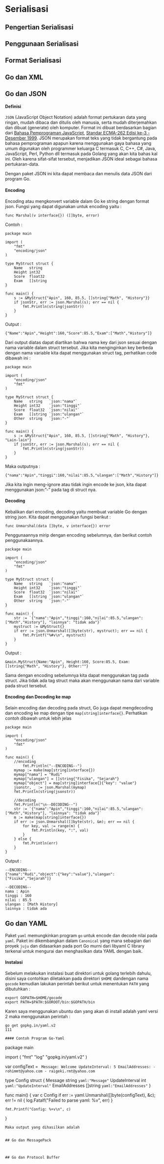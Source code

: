 # Serialisasi

## Pengertian Serialisasi


## Penggunaan Serialisasi


## Format Serialisasi


## Go dan XML



## Go dan JSON
#### Definisi
`JSON` (JavaScript Object Notation) adalah format pertukaran data yang ringan, mudah dibaca dan ditulis oleh manusia, serta mudah diterjemahkan dan dibuat (generate) oleh komputer. Format ini dibuat berdasarkan bagian dari [Bahasa Pemprograman JavaScript](http://javascript.crockford.com/), [Standar ECMA-262 Edisi ke-3 - Desember 1999](http://www.ecma-international.org/publications/files/ecma-st/ECMA-262.pdf). JSON merupakan format teks yang tidak bergantung pada bahasa pemprograman apapun karena menggunakan gaya bahasa yang umum digunakan oleh programmer keluarga C termasuk C, C++, C#, Java, JavaScript, Perl, Python dll termasuk pada Golang yang akan kita bahas kal ini. Oleh karena sifat-sifat tersebut, menjadikan JSON ideal sebagai bahasa pertukaran-data.

Dengan paket JSON ini kita dapat membaca dan menulis data JSON dari program Go.

#### Encoding
Encoding atau mengkonvert variable dalam Go ke string dengan format json. Fungsi yang dapat digunakan untuk encoding yaitu :
```
func Marshal(v interface{}) ([]byte, error)
```
Contoh :
```
package main

import (
	"fmt"
	"encoding/json"
)

type MyStruct struct {
	Name   string
	Height int32
	Score  float32
	Exam   []string
}

func main() {
	s := &MyStruct{"Apin", 160, 85.5, []string{"Math", "History"}}
	if jsonStr, err := json.Marshal(s); err == nil {
		fmt.Println(string(jsonStr))
	}
}
```
Output :

```
{"Name":"Apin","Height":160,"Score":85.5,"Exam":["Math","History"]}
```
Dari output diatas dapat diartikan bahwa nama key dari json sesuai dengan nama variable dalam struct tersebut. Jika kita menginginkan key berbeda dengan nama variable kita dapat menggunakan struct tag, perhatikan code dibawah ini :

```
package main

import (
	"encoding/json"
	"fmt"
)

type MyStruct struct {
	Name   string   `json:"nama"`
	Height int32    `json:"tinggi"`
	Score  float32  `json:"nilai"`
	Exam   []string `json:"ulangan"`
	Other  string   `json:"-"`
}

func main() {
	s := &MyStruct{"Apin", 160, 85.5, []string{"Math", "History"}, "Lain-lain"}
	if jsonStr, err := json.Marshal(s); err == nil {
		fmt.Println(string(jsonStr))
	}
}
```
Maka outputnya :
```
{"nama":"Apin","tinggi":160,"nilai":85.5,"ulangan":["Math","History"]}
```
Jika kita ingin meng-ignore atau tidak ingin encode ke json, kita dapat menggunakan json:”-” pada tag di struct nya.

#### Decoding
Kebalikan dari encoding, decoding yaitu membuat variable Go dengan string json. Kita dapat menggunakan fungsi berikut :
```
func Unmarshal(data []byte, v interface{}) error
```
Penggunaannya mirip dengan encoding sebelumnya, dan berikut contoh penggunakaannya.

```
package main

import (
	"encoding/json"
	"fmt"
)

type MyStruct struct {
	Name   string   `json:"nama"`
	Height int32    `json:"tinggi"`
	Score  float32  `json:"nilai"`
	Exam   []string `json:"ulangan"`
	Other  string   `json:"-"`
}

func main() {
	str := `{"nama":"Apin","tinggi":160,"nilai":85.5,"ulangan":["Math","History"], "lainnya": "tidak ada"}`
	mystruct := &MyStruct{}
	if err := json.Unmarshal([]byte(str), mystruct); err == nil {
		fmt.Printf("%#v\n", mystruct)
	}
}
```
Output :
```
&main.MyStruct{Name:"Apin", Height:160, Score:85.5, Exam:[]string{"Math", "History"}, Other:""}
```
Sama dengan encoding sebelumnya kita dapat menggunakan tag pada struct. Jika tidak ada tag struct maka akan menggunakan nama dari variable pada struct tersebut.

#### Encoding dan Decoding ke map
Selain encoding dan decoding pada struct, Go juga dapat mengdecoding dan encoding ke map dengan tipe `map[string]interface{}`. Perhatikan contoh dibawah untuk lebih jelas
```
package main

import (
	"encoding/json"
	"fmt"
)

func main() {
	//encoding
		fmt.Println("--ENCODING--")
	mymap := make(map[string]interface{})
	mymap["nama"] = "Rudi"
	mymap["ulangan"] = []string{"Fisika", "Sejarah"}
	mymap["object"] = map[string]interface{}{"key": "value"}
	jsonstr, _ := json.Marshal(mymap)
	fmt.Println(string(jsonstr))

	//decoding
	fmt.Println("\n--DECODING--")
	str := `{"nama":"Apin","tinggi":160,"nilai":85.5,"ulangan":["Math","History"], "lainnya": "tidak ada"}`
	m := make(map[string]interface{})
	if err := json.Unmarshal([]byte(str), &m); err == nil {
		for key, val := range(m) {
			fmt.Println(key, ":", val)
		}
	} else {
		fmt.Println(err)
	}
}
```
Output :
```
--ENCODING--
{"nama":"Rudi","object":{"key":"value"},"ulangan":["Fisika","Sejarah"]}

--DECODING--
nama : Apin
tinggi : 160
nilai : 85.5
ulangan : [Math History]
lainnya : tidak ada
```
## Go dan YAML
Paket `yaml` memungkinkan program `go`
 untuk encode dan decode nilai pada `yaml`. Paket ini dikembangkan dalam `Canonical` yang mana sebagian dari proyek `juju`  dan didasarkan pada port Go murni dari libyaml C library terkenal untuk mengurai dan menghasilkan data YAML dengan baik.

#### Instalasi
Sebelum melakukan instalasi buat direktori untuk golang terlebih dahulu, disini saya contohkan diletakkan pada direktori `$HOME` dandengan nama `gocode` kemudian lakukan perintah berikut untuk menentukan `PATH` yang dibutuhkan :
```
export GOPATH=$HOME/gocode
export PATH=$PATH:$GOROOT/bin:$GOPATH/bin
```
Karen saya menggunakan ubuntu dan yang akan di install adalah yaml versi 2 maka menggunakan perintah :
```
go get gopkg.in/yaml.v2
111

#### Contoh Program Go-Yaml
```
package main

import (
    "fmt"
    "log"
    "gopkg.in/yaml.v2"
)

var configText = `
  Message: Welcome
  UpdateInterval: 5
  EmailAddresses:
    - rohimmt@yahoo.com
    - raigeki.rmt@yahoo.com`

type Config struct {
    Message        string   `yaml:"Message"`
    UpdateInterval int      `yaml:"UpdateInterval"`
    EmailAddresses []string `yaml:"EmailAddresses"`
}

func main() {
    var c Config
    if err := yaml.Unmarshal([]byte(configText), &c); err != nil {
        log.Fatalf("Failed to parse yaml: %v", err)
    }

    fmt.Printf("Config: %+v\n", c)
}
```
Maka output yang dihasilkan adalah


## Go dan MessagePack



## Go dan Protocol Buffer
